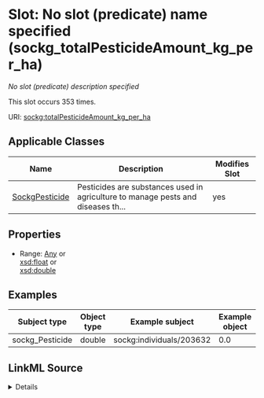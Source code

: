 

# Slot: No slot (predicate) name specified (sockg_totalPesticideAmount_kg_per_ha)


_No slot (predicate) description specified_






This slot occurs 353 times.


URI: [sockg:totalPesticideAmount_kg_per_ha](https://idir.uta.edu/sockg-ontology/docs/totalPesticideAmount_kg_per_ha)



<!-- no inheritance hierarchy -->





## Applicable Classes

| Name | Description | Modifies Slot |
| --- | --- | --- |
| [SockgPesticide](../classes/SockgPesticide.md) | Pesticides are substances used in agriculture to manage pests and diseases th... |  yes  |







## Properties

* Range: [Any](../classes/Any.md)&nbsp;or&nbsp;<br />[xsd:float](http://www.w3.org/2001/XMLSchema#float)&nbsp;or&nbsp;<br />[xsd:double](http://www.w3.org/2001/XMLSchema#double)






## Examples

| Subject type | Object type | Example subject | Example object | Occurrences |
| --- | --- | --- | --- | --- |
| sockg_Pesticide | double | sockg:individuals/203632 | 0.0 | 353 |




## LinkML Source

<details>

```yaml
name: sockg_totalPesticideAmount_kg_per_ha
annotations:
  count:
    tag: count
    value: 353
description: No slot (predicate) description specified
title: No slot (predicate) name specified
examples:
- object:
    example_object: '0.0'
    example_object_type: double
    example_predicate: sockg:totalPesticideAmount_kg_per_ha
    example_subject: sockg:individuals/203632
    example_subject_type: sockg_Pesticide
from_schema: soc-kg
rank: 1000
domain: sockg_Pesticide
slot_uri: sockg:totalPesticideAmount_kg_per_ha
alias: sockg_totalPesticideAmount_kg_per_ha
domain_of:
- sockg_Pesticide
range: Any
any_of:
- range: float
- range: double

```
</details>